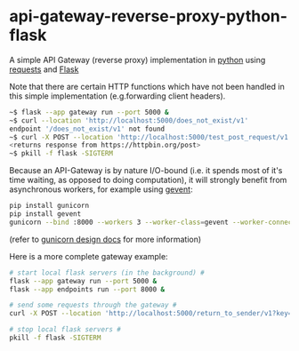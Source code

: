 # api-gateway-reverse-proxy-python-flask
A simple API Gateway (reverse proxy) implementation in [python](https://www.python.org) using [requests](https://github.com/psf/requests) and [Flask](https://github.com/pallets/flask)

Note that there are certain HTTP functions which have not been handled in this simple implementation (e.g.forwarding client headers). 

```bash
~$ flask --app gateway run --port 5000 &
~$ curl --location 'http://localhost:5000/does_not_exist/v1'
endpoint '/does_not_exist/v1' not found
~$ curl -X POST --location 'http://localhost:5000/test_post_request/v1' --header 'Content-Type: application/json' --data '{"test": 123}'
<returns response from https://httpbin.org/post>
~$ pkill -f flask -SIGTERM
```

Because an API-Gateway is by nature I/O-bound (i.e. it spends most of it's time waiting, as opposed to doing computation), it will strongly benefit from asynchronous workers, for example using [gevent](https://github.com/gevent/gevent):

```bash
pip install gunicorn
pip install gevent
gunicorn --bind :8000 --workers 3 --worker-class=gevent --worker-connections=999 main:gateway
```

(refer to [gunicorn design docs](https://docs.gunicorn.org/en/stable/design.html) for more information)

Here is a more complete gateway example:

```bash
# start local flask servers (in the background) #
flask --app gateway run --port 5000 &
flask --app endpoints run --port 8000 &

# send some requests through the gateway #
curl -X POST --location 'http://localhost:5000/return_to_sender/v1?key=test' --header 'Content-Type: application/json' --data '{"test": 123}'

# stop local flask servers #
pkill -f flask -SIGTERM
```
